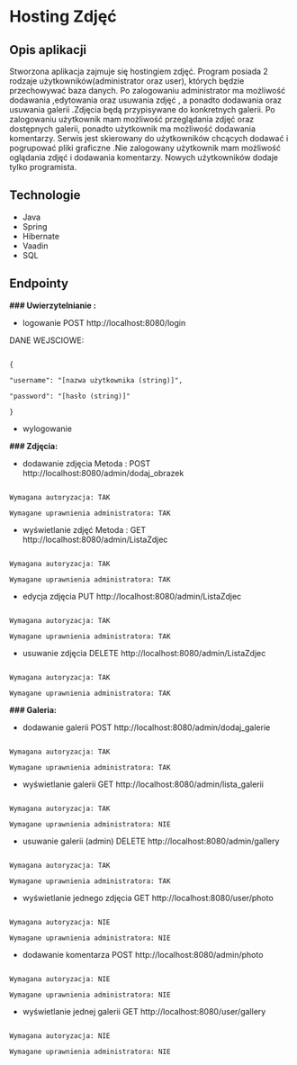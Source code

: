 ﻿# Hosting Zdjęć

## **Opis aplikacji**

Stworzona aplikacja zajmuje  się hostingiem zdjęć. Program  posiada 2 rodzaje użytkowników(administrator oraz user), których będzie przechowywać baza danych. Po zalogowaniu administrator ma możliwość  dodawania ,edytowania  oraz  usuwania zdjęć , a ponadto dodawania oraz  usuwania galerii .Zdjęcia będą przypisywane do konkretnych galerii. Po zalogowaniu użytkownik mam możliwość przeglądania zdjęć oraz dostępnych galerii, ponadto użytkownik ma możliwość dodawania komentarzy. Serwis jest skierowany do użytkowników chcących dodawać i pogrupować pliki graficzne .Nie zalogowany użytkownik mam możliwość oglądania zdjęć i dodawania komentarzy. Nowych użytkowników dodaje tylko programista.

## **Technologie**

 - Java
 - Spring
 - Hibernate
 - Vaadin
 - SQL



## **Endpointy**

**### Uwierzytelnianie :**

- logowanie POST  http://localhost:8080/login

DANE WEJSCIOWE:

```

{

"username": "[nazwa użytkownika (string)]",

"password": "[hasło (string)]"

}

```

- wylogowanie

**### Zdjęcia:**

- dodawanie zdjęcia Metoda : POST http://localhost:8080/admin/dodaj_obrazek

```

Wymagana autoryzacja: TAK

Wymagane uprawnienia administratora: TAK

```

- wyświetlanie zdjęć Metoda : GET http://localhost:8080/admin/ListaZdjec

```

Wymagana autoryzacja: TAK

Wymagane uprawnienia administratora: TAK

```

- edycja zdjęcia  PUT http://localhost:8080/admin/ListaZdjec

```

Wymagana autoryzacja: TAK

Wymagane uprawnienia administratora: TAK

```

- usuwanie zdjęcia DELETE http://localhost:8080/admin/ListaZdjec

```

Wymagana autoryzacja: TAK

Wymagane uprawnienia administratora: TAK

```

**### Galeria:**

- dodawanie galerii POST http://localhost:8080/admin/dodaj_galerie

```

Wymagana autoryzacja: TAK

Wymagane uprawnienia administratora: TAK

```

- wyświetlanie galerii GET http://localhost:8080/admin/lista_galerii

```

Wymagana autoryzacja: TAK

Wymagane uprawnienia administratora: NIE

```

- usuwanie galerii (admin) DELETE http://localhost:8080/admin/gallery

```

Wymagana autoryzacja: TAK

Wymagane uprawnienia administratora: TAK

```

- wyświetlanie jednego zdjęcia GET http://localhost:8080/user/photo

```

Wymagana autoryzacja: NIE

Wymagane uprawnienia administratora: NIE

```

- dodawanie komentarza POST http://localhost:8080/admin/photo

```

Wymagana autoryzacja: NIE

Wymagane uprawnienia administratora: NIE

```

- wyświetlanie jednej galerii GET http://localhost:8080/user/gallery

```

Wymagana autoryzacja: NIE

Wymagane uprawnienia administratora: NIE

